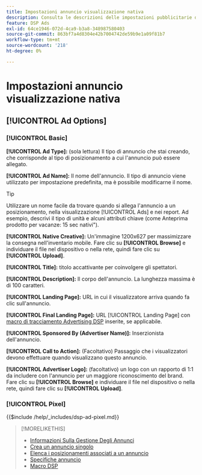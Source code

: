 ```yaml
---
title: Impostazioni annuncio visualizzazione nativa
description: Consulta le descrizioni delle impostazioni pubblicitarie disponibili per gli annunci display nativi.
feature: DSP Ads
exl-id: 64ce1946-072d-4ca9-b3a8-348987580403
source-git-commit: 863bf7a4d8304e42b7004742de59b9e1a09f81b7
workflow-type: tm+mt
source-wordcount: '218'
ht-degree: 0%

---
```


# Impostazioni annuncio visualizzazione nativa

## [!UICONTROL Ad Options]

### [!UICONTROL Basic]

**[!UICONTROL Ad Type]:** (sola lettura) Il tipo di annuncio che stai creando, che corrisponde al tipo di posizionamento a cui l&#39;annuncio può essere allegato.

**[!UICONTROL Ad Name]:** Il nome dell&#39;annuncio. Il tipo di annuncio viene utilizzato per impostazione predefinita, ma è possibile modificarne il nome.

>[!TIP]
>
> Utilizzare un nome facile da trovare quando si allega l&#39;annuncio a un posizionamento, nella visualizzazione [!UICONTROL Ads] e nei report. Ad esempio, descrivi il tipo di unità e alcuni attributi chiave (come Anteprima prodotto per vacanze: 15 sec nativi&quot;).

**[!UICONTROL Native Creative]:** Un&#39;immagine 1200x627 per massimizzare la consegna nell&#39;inventario mobile. Fare clic su **[!UICONTROL Browse]** e individuare il file nel dispositivo o nella rete, quindi fare clic su **[!UICONTROL Upload]**.

**[!UICONTROL Title]:** titolo accattivante per coinvolgere gli spettatori.

**[!UICONTROL Description]:** Il corpo dell&#39;annuncio. La lunghezza massima è di 100 caratteri.

**[!UICONTROL Landing Page]:** URL in cui il visualizzatore arriva quando fa clic sull&#39;annuncio.

**[!UICONTROL Final Landing Page]:** URL [!UICONTROL Landing Page] con [macro di tracciamento Advertising DSP](/help/dsp/campaign-management/macros.md) inserite, se applicabile.

**[!UICONTROL Sponsored By (Advertiser Name)]:** Inserzionista dell&#39;annuncio.

**[!UICONTROL Call to Action]:** (Facoltativo) Passaggio che i visualizzatori devono effettuare quando visualizzano questo annuncio.

**[!UICONTROL Advertiser Logo]:** (facoltativo) un logo con un rapporto di 1:1 da includere con l&#39;annuncio per un maggiore riconoscimento del brand. Fare clic su **[!UICONTROL Browse]** e individuare il file nel dispositivo o nella rete, quindi fare clic su **[!UICONTROL Upload]**.

### [!UICONTROL Pixel]

<!-- **[!UICONTROL Pixel]:** -->

{{$include /help/_includes/dsp-ad-pixel.md}}

>[!MORELIKETHIS]
>
>* [Informazioni Sulla Gestione Degli Annunci](ad-about.md)
>* [Crea un annuncio singolo](ad-create.md)
>* [Elenca i posizionamenti associati a un annuncio](/help/dsp/campaign-management/ads/ad-list-placements.md)
>* [Specifiche annuncio](ad-specs.md)
>* [Macro DSP](/help/dsp/campaign-management/macros.md)
